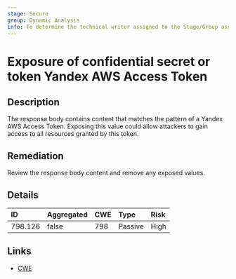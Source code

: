 ```yaml
---
stage: Secure
group: Dynamic Analysis
info: To determine the technical writer assigned to the Stage/Group associated with this page, see https://about.gitlab.com/handbook/engineering/ux/technical-writing/#assignments
---
```


# Exposure of confidential secret or token Yandex AWS Access Token

## Description

The response body contains content that matches the pattern of a Yandex AWS Access Token.
Exposing this value could allow attackers to gain access to all resources granted by this token.

## Remediation

Review the response body content and remove any exposed values.

## Details

| ID | Aggregated | CWE | Type | Risk |
|:---|:--------|:--------|:--------|:--------|
| 798.126 | false | 798 | Passive | High |

## Links

- [CWE](https://cwe.mitre.org/data/definitions/798.html)

